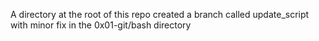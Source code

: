 A directory at the root of this repo
created a branch called update_script with minor fix in the 0x01-git/bash directory
